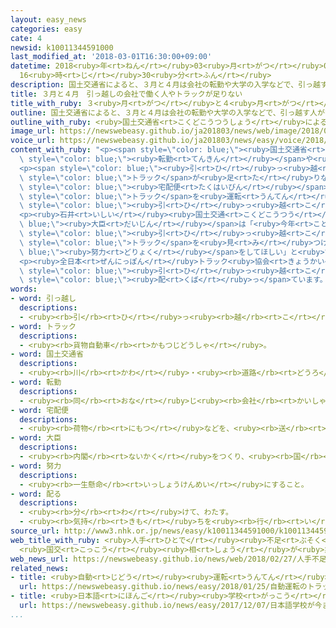 ```yaml
---
layout: easy_news
categories: easy
cate: 4
newsid: k10011344591000
last_modified_at: '2018-03-01T16:30:00+09:00'
datetime: 2018<ruby>年<rt>ねん</rt></ruby>03<ruby>月<rt>がつ</rt></ruby>01<ruby>日<rt>にち</rt></ruby>
  16<ruby>時<rt>じ</rt></ruby>30<ruby>分<rt>ふん</rt></ruby>
description: 国土交通省によると、３月と４月は会社の転勤や大学の入学などで、引っ越す人が多くなります。
title: ３月と４月　引っ越しの会社で働く人やトラックが足りない
title_with_ruby: ３<ruby>月<rt>がつ</rt></ruby>と４<ruby>月<rt>がつ</rt></ruby>　<ruby>引<rt>ひ</rt></ruby>っ<ruby>越<rt>こ</rt></ruby>しの<ruby>会社<rt>かいしゃ</rt></ruby>で<ruby>働<rt>はたら</rt></ruby>く<ruby>人<rt>ひと</rt></ruby>やトラックが<ruby>足<rt>た</rt></ruby>りない
outline: 国土交通省によると、３月と４月は会社の転勤や大学の入学などで、引っ越す人が多くなります。
outline_with_ruby: <ruby>国土交通省<rt>こくどこうつうしょう</rt></ruby>によると、３<ruby>月<rt>がつ</rt></ruby>と４<ruby>月<rt>がつ</rt></ruby>は<ruby>会社<rt>かいしゃ</rt></ruby>の<ruby>転勤<rt>てんきん</rt></ruby>や<ruby>大学<rt>だいがく</rt></ruby>の<ruby>入学<rt>にゅうがく</rt></ruby>などで、<ruby>引<rt>ひ</rt></ruby>っ<ruby>越<rt>こ</rt></ruby>す<ruby>人<rt>ひと</rt></ruby>が<ruby>多<rt>おお</rt></ruby>くなります。
image_url: https://newswebeasy.github.io/ja201803/news/web/image/2018/02/27/K10011344591_1802271326_1802271337_01_03.jpg
voice_url: https://newswebeasy.github.io/ja201803/news/easy/voice/2018/03/01/k10011344591000.mp3
content_with_ruby: "<p><span style=\"color: blue;\"><ruby>国土交通省<rt>こくどこうつうしょう</rt></ruby></span>によると、３<ruby>月<rt>がつ</rt></ruby>と４<ruby>月<rt>がつ</rt></ruby>は<ruby>会社<rt>かいしゃ</rt></ruby>の<span\
  \ style=\"color: blue;\"><ruby>転勤<rt>てんきん</rt></ruby></span>や<ruby>大学<rt>だいがく</rt></ruby>の<ruby>入学<rt>にゅうがく</rt></ruby>などで、<ruby>引<rt>ひ</rt></ruby>っ<ruby>越<rt>こ</rt></ruby>す<ruby>人<rt>ひと</rt></ruby>が<ruby>多<rt>おお</rt></ruby>くなります。<ruby>特<rt>とく</rt></ruby>に３<ruby>月<rt>がつ</rt></ruby>は、ほかの<ruby>月<rt>つき</rt></ruby>の２．５<ruby>倍<rt>ばい</rt></ruby>ぐらいになります。</p>\n\
  <p><span style=\"color: blue;\"><ruby>引<rt>ひ</rt></ruby>っ<ruby>越<rt>こ</rt></ruby>し</span>の<ruby>会社<rt>かいしゃ</rt></ruby>は<ruby>今年<rt>ことし</rt></ruby>、<ruby>働<rt>はたら</rt></ruby>く<ruby>人<rt>ひと</rt></ruby>や<span\
  \ style=\"color: blue;\">トラック</span>が<ruby>足<rt>た</rt></ruby>りなくて<ruby>困<rt>こま</rt></ruby>っています。インターネットで<ruby>買<rt>か</rt></ruby>い<ruby>物<rt>もの</rt></ruby>をする<ruby>人<rt>ひと</rt></ruby>が<ruby>増<rt>ふ</rt></ruby>えて、<span\
  \ style=\"color: blue;\"><ruby>宅配便<rt>たくはいびん</rt></ruby></span>の<ruby>会社<rt>かいしゃ</rt></ruby>も<ruby>忙<rt>いそが</rt></ruby>しいため、<span\
  \ style=\"color: blue;\">トラック</span>を<ruby>運転<rt>うんてん</rt></ruby>する<ruby>人<rt>ひと</rt></ruby>が<ruby>足<rt>た</rt></ruby>りなくなっています。<span\
  \ style=\"color: blue;\"><ruby>引<rt>ひ</rt></ruby>っ<ruby>越<rt>こ</rt></ruby>し</span>の<ruby>手伝<rt>てつだ</rt></ruby>いをするアルバイトの<ruby>人<rt>ひと</rt></ruby>も<ruby>足<rt>た</rt></ruby>りなくなっています。</p>\n\
  <p><ruby>石井<rt>いしい</rt></ruby><ruby>国土交通<rt>こくどこうつう</rt></ruby><span style=\"color:\
  \ blue;\"><ruby>大臣<rt>だいじん</rt></ruby></span>は「<ruby>今年<rt>ことし</rt></ruby>は、<ruby>引<rt>ひ</rt></ruby>っ<ruby>越<rt>こ</rt></ruby>したい<ruby>日<rt>ひ</rt></ruby>に<ruby>引<rt>ひ</rt></ruby>っ<ruby>越<rt>こ</rt></ruby>すことができないかもしれません」と<ruby>話<rt>はな</rt></ruby>しました。そして<span\
  \ style=\"color: blue;\"><ruby>引<rt>ひ</rt></ruby>っ<ruby>越<rt>こ</rt></ruby>し</span>の<ruby>会社<rt>かいしゃ</rt></ruby>に「<ruby>働<rt>はたら</rt></ruby>く<ruby>人<rt>ひと</rt></ruby>や<span\
  \ style=\"color: blue;\">トラック</span>を<ruby>見<rt>み</rt></ruby>つける<span style=\"color:\
  \ blue;\"><ruby>努力<rt>どりょく</rt></ruby></span>をしてほしい」と<ruby>言<rt>い</rt></ruby>いました。</p>\n\
  <p><ruby>全日本<rt>ぜんにっぽん</rt></ruby>トラック<ruby>協会<rt>きょうかい</rt></ruby>は、<ruby>混<rt>こ</rt></ruby>んでいる<ruby>日<rt>ひ</rt></ruby><ruby>以外<rt>いがい</rt></ruby>に<span\
  \ style=\"color: blue;\"><ruby>引<rt>ひ</rt></ruby>っ<ruby>越<rt>こ</rt></ruby>し</span>を<ruby>計画<rt>けいかく</rt></ruby>してほしいと<ruby>書<rt>か</rt></ruby>いた<ruby>紙<rt>かみ</rt></ruby>を<ruby>町<rt>まち</rt></ruby>で<span\
  \ style=\"color: blue;\"><ruby>配<rt>くば</rt></ruby>っ</span>ています。</p>\n<p></p>\n<p></p>"
words:
- word: 引っ越し
  descriptions:
  - <ruby><rb>引</rb><rt>ひ</rt></ruby>っ<ruby><rb>越</rb><rt>こ</rt></ruby>すこと。<ruby><rb>転居</rb><rt>てんきょ</rt></ruby>。<ruby><rb>移転</rb><rt>いてん</rt></ruby>。
- word: トラック
  descriptions:
  - <ruby><rb>貨物自動車</rb><rt>かもつじどうしゃ</rt></ruby>。
- word: 国土交通省
  descriptions:
  - <ruby><rb>川</rb><rt>かわ</rt></ruby>・<ruby><rb>道路</rb><rt>どうろ</rt></ruby>・<ruby><rb>建物</rb><rt>たてもの</rt></ruby>などに<ruby><rb>関</rb><rt>かん</rt></ruby>する<ruby><rb>仕事</rb><rt>しごと</rt></ruby>や、<ruby><rb>交通</rb><rt>こうつう</rt></ruby>・<ruby><rb>荷物</rb><rt>にもつ</rt></ruby>の<ruby><rb>運送</rb><rt>うんそう</rt></ruby>などに<ruby><rb>関</rb><rt>かん</rt></ruby>する<ruby><rb>仕事</rb><rt>しごと</rt></ruby>をする<ruby><rb>国</rb><rt>くに</rt></ruby>の<ruby><rb>役所</rb><rt>やくしょ</rt></ruby>。<ruby><rb>国交省</rb><rt>こっこうしょう</rt></ruby>。
- word: 転勤
  descriptions:
  - <ruby><rb>同</rb><rt>おな</rt></ruby>じ<ruby><rb>会社</rb><rt>かいしゃ</rt></ruby>や<ruby><rb>役所</rb><rt>やくしょ</rt></ruby>で、<ruby><rb>勤</rb><rt>つと</rt></ruby>める<ruby><rb>地域</rb><rt>ちいき</rt></ruby>が<ruby><rb>変</rb><rt>か</rt></ruby>わること。
- word: 宅配便
  descriptions:
  - <ruby><rb>荷物</rb><rt>にもつ</rt></ruby>などを、<ruby><rb>送</rb><rt>おく</rt></ruby>り<ruby><rb>先</rb><rt>さき</rt></ruby>の<ruby><rb>家</rb><rt>いえ</rt></ruby>まで<ruby><rb>届</rb><rt>とど</rt></ruby>ける<ruby><rb>仕組</rb><rt>しく</rt></ruby>み。
- word: 大臣
  descriptions:
  - <ruby><rb>内閣</rb><rt>ないかく</rt></ruby>をつくり、<ruby><rb>国</rb><rt>くに</rt></ruby>の<ruby><rb>政治</rb><rt>せいじ</rt></ruby>で、もっとも<ruby><rb>責任</rb><rt>せきにん</rt></ruby>のある<ruby><rb>人</rb><rt>ひと</rt></ruby>。<ruby><rb>総理大臣</rb><rt>そうりだいじん</rt></ruby>と<ruby><rb>国務大臣</rb><rt>こくむだいじん</rt></ruby>とがある。
- word: 努力
  descriptions:
  - <ruby><rb>一生懸命</rb><rt>いっしょうけんめい</rt></ruby>にすること。
- word: 配る
  descriptions:
  - <ruby><rb>分</rb><rt>わ</rt></ruby>けて、わたす。
  - <ruby><rb>気持</rb><rt>きも</rt></ruby>ちを<ruby><rb>行</rb><rt>い</rt></ruby>きわたらせる。
source_url: http://www3.nhk.or.jp/news/easy/k10011344591000/k10011344591000.html
web_title_with_ruby: <ruby>人手<rt>ひとで</rt></ruby><ruby>不足<rt>ぶそく</rt></ruby>で<ruby>引<rt>ひ</rt></ruby>っ<ruby>越<rt>こ</rt></ruby>し<ruby>ピンチ<rt>ぴんち</rt></ruby>！
  <ruby>国交<rt>こっこう</rt></ruby><ruby>相<rt>しょう</rt></ruby>が<ruby>業界<rt>ぎょうかい</rt></ruby>に<ruby>働<rt>はたら</rt></ruby>きかけへ
web_news_url: https://newswebeasy.github.io/news/web/2018/02/27/人手不足で引っ越しピンチ-国交相が業界に働きかけへ
related_news:
- title: <ruby>自動<rt>じどう</rt></ruby><ruby>運転<rt>うんてん</rt></ruby>のトラックで<ruby>荷物<rt>にもつ</rt></ruby>を<ruby>運<rt>はこ</rt></ruby>ぶための<ruby>実験<rt>じっけん</rt></ruby>が<ruby>始<rt>はじ</rt></ruby>まる
  url: https://newswebeasy.github.io/news/easy/2018/01/25/自動運転のトラックで荷物を運ぶための実験が始まる
- title: <ruby>日本語<rt>にほんご</rt></ruby><ruby>学校<rt>がっこう</rt></ruby>が<ruby>今<rt>いま</rt></ruby>までで<ruby>最<rt>もっと</rt></ruby>も<ruby>多<rt>おお</rt></ruby>くなる
  url: https://newswebeasy.github.io/news/easy/2017/12/07/日本語学校が今までで最も多くなる
...
```

